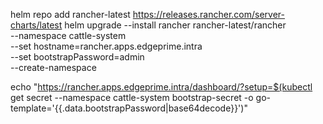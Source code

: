 helm repo add rancher-latest https://releases.rancher.com/server-charts/latest
helm upgrade --install rancher rancher-latest/rancher \
  --namespace cattle-system \
  --set hostname=rancher.apps.edgeprime.intra \
  --set bootstrapPassword=admin \
  --create-namespace


  echo "https://rancher.apps.edgeprime.intra/dashboard/?setup=$(kubectl get secret --namespace cattle-system bootstrap-secret -o go-template='{{.data.bootstrapPassword|base64decode}}')"